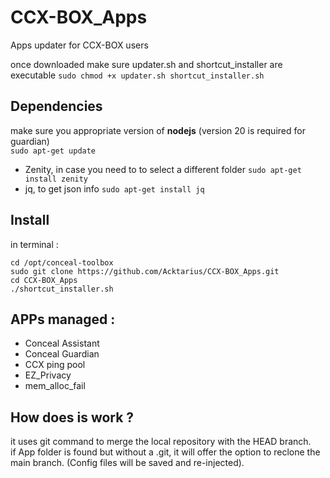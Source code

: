 # CCX-BOX_Apps
Apps updater for CCX-BOX users

once downloaded make sure updater.sh and shortcut_installer are executable
`sudo chmod +x updater.sh shortcut_installer.sh`

## Dependencies
make sure you appropriate version of **nodejs** (version 20 is required for guardian)  
`sudo apt-get update`  
* Zenity, in case you need to to select a different folder
`sudo apt-get install zenity`  
* jq, to get json info
`sudo apt-get install jq`

## Install
in terminal :  

`cd /opt/conceal-toolbox`  
`sudo git clone https://github.com/Acktarius/CCX-BOX_Apps.git`  
`cd CCX-BOX_Apps`  
`./shortcut_installer.sh` 

## APPs managed :
* Conceal Assistant
* Conceal Guardian
* CCX ping pool
* EZ_Privacy
* mem_alloc_fail

## How does is work ?
it uses git command to merge the local repository with the HEAD branch.  
if App folder is found but without a .git, it will offer the option to
reclone the main branch. (Config files will be saved and re-injected).